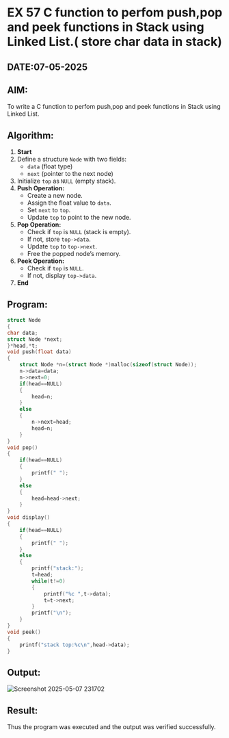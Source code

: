 # EX 57 C function to perfom push,pop and peek functions in Stack using Linked List.( store char data in stack)
## DATE:07-05-2025
## AIM:
To write a C function to perfom push,pop and peek functions in Stack using Linked List.

## Algorithm:


1. **Start**  
2. Define a structure `Node` with two fields:  
   - `data` (float type)  
   - `next` (pointer to the next node)  
3. Initialize `top` as `NULL` (empty stack).  
4. **Push Operation:**  
   - Create a new node.  
   - Assign the float value to `data`.  
   - Set `next` to `top`.  
   - Update `top` to point to the new node.  
5. **Pop Operation:**  
   - Check if `top` is `NULL` (stack is empty).  
   - If not, store `top->data`.  
   - Update `top` to `top->next`.  
   - Free the popped node’s memory.  
6. **Peek Operation:**  
   - Check if `top` is `NULL`.  
   - If not, display `top->data`.  
7. **End**  



## Program:
```c program
struct Node   
{  
char data;  
struct Node *next;  
}*head,*t;
void push(float data)  
{  
    struct Node *n=(struct Node *)malloc(sizeof(struct Node));
    n->data=data;
    n->next=0;
    if(head==NULL)
    {
        head=n;
    }
    else
    {
        n->next=head;
        head=n;
    }
}  
void pop()  
{  
    if(head==NULL)
    {
        printf(" ");
    }
    else
    {
        head=head->next;
    }
}  
void display()  
{  
    if(head==NULL)
    {
        printf(" ");
    }
    else
    {
        printf("stack:");
        t=head;
        while(t!=0)
        {
            printf("%c ",t->data);
            t=t->next;
        }
        printf("\n");
    }
}  
void peek()
{
    printf("stack top:%c\n",head->data);
}
```

## Output:

![Screenshot 2025-05-07 231702](https://github.com/user-attachments/assets/7bcea841-c291-4236-a0e9-c1205d6beccc)


## Result:
Thus the program was executed and the output was verified successfully.
